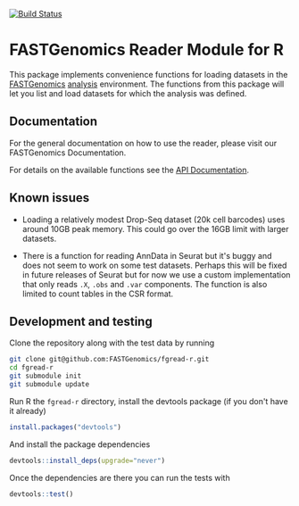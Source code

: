 [![Build Status](https://travis-ci.org/FASTGenomics/fgread-r.svg?branch=master)](https://fastgenomics.github.io/fgread-r/docs/)

# FASTGenomics Reader Module for R

This package implements convenience functions for loading datasets in the
[FASTGenomics][fg] [analysis][fg_analysis] environment. The functions from this package
will let you list and load datasets for which the analysis was defined.

[fg]: https://beta.fastgenomics.org/webclient/
[fg_analysis]: https://beta.fastgenomics.org/webclient/searchPage/analyses

## Documentation

For the general documentation on how to use the reader, please visit our FASTGenomics Documentation.

For details on the available functions see the [API Documentation](https://fastgenomics.github.io/fgread-r/docs/).

## Known issues

- Loading a relatively modest Drop-Seq dataset (20k cell barcodes) uses around 10GB
  peak memory. This could go over the 16GB limit with larger datasets.

- There is a function for reading AnnData in Seurat but it's buggy and does not seem to
  work on some test datasets. Perhaps this will be fixed in future releases of Seurat
  but for now we use a custom implementation that only reads `.X`, `.obs` and `.var`
  components. The function is also limited to count tables in the CSR format.

## Development and testing

Clone the repository along with the test data by running

```bash
git clone git@github.com:FASTGenomics/fgread-r.git
cd fgread-r
git submodule init
git submodule update
```

Run R the `fgread-r` directory, install the devtools package (if you don't have it already)

```R
install.packages("devtools")
```

And install the package dependencies

```R
devtools::install_deps(upgrade="never")
```

Once the dependencies are there you can run the tests with

```R
devtools::test()
```

